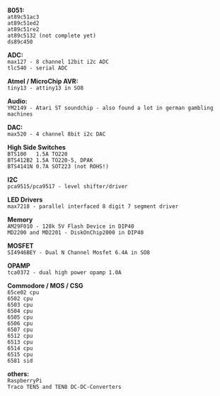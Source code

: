 **8051:**  
``at89c51ac3``  
``at89c51ed2``  
``at89c51re2``  
``at89c5132 (not complete yet)``  
``ds89c450``  

**ADC:**  
``max127 - 8 channel 12bit i2c ADC``  
``tlc540 - serial ADC``

**Atmel / MicroChip AVR:**  
``tiny13 - attiny13 in SO8``  
  
**Audio:**  
``YM2149 - Atari ST soundchip - also found a lot in german gambling machines``  
  
**DAC:**  
``max520 - 4 channel 8bit i2c DAC``  

**High Side Switches**  
``BTS100   1.5A TO220``  
``BTS412B2 1.5A TO220-5, DPAK``  
``BTS4141N 0.7A SOT223 (not ROHS!)``  

**I2C**  
``pca9515/pca9517 - level shifter/driver``
  
**LED Drivers**  
``max7218 - parallel interfaced 8 digit 7 segment driver``  

**Memory**    
``AM29F010 - 128k 5V Flash Device in DIP40``  
``MD2200 and MD2201 - DiskOnChip2000 in DIP40``  

**MOSFET**  
``SI4946BEY - Dual N Channel Mosfet 6.4A in SO8``  

**OPAMP**  
``tca0372 - dual high power opamp 1.0A``  

**Commodore / MOS / CSG**  
``65ce02 cpu``  
``6502 cpu``  
``6503 cpu``  
``6504 cpu``  
``6505 cpu``  
``6506 cpu``  
``6507 cpu``  
``6512 cpu``  
``6513 cpu``  
``6514 cpu``  
``6515 cpu``  
``6581 sid``

**others:**  
``RaspberryPi``  
``Traco TEN5 and TEN8 DC-DC-Converters``  
  


